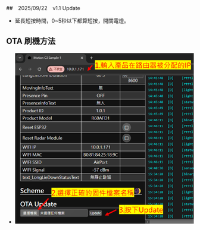 ##　2025/09/22　v1.1 Update
* 延長短按時間，0~5秒以下都算短按，開關電燈。
  
## OTA 刷機方法
- ![Mosquitto_broker](/wall_switch/image/ota.png)
